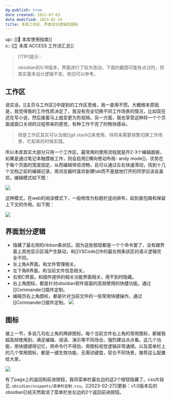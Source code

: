 ```yaml
---
dg-publish: true
date created: 2022-07-03
date modified: 2023-02-14
title: 本库工作区、界面划分逻辑及图标
---
```


up:: [[🧰 本库使用指南]]  
x:: [[∑ 本库 ACCESS 工作流汇总]]

>[!TIP]提示💡
>  
>  obsidian的0.16版本，界面进行了较大改动，下面的截图可能有点过时，但其实基本设计逻辑不变，依旧可以参考。

## 工作区

说实话，[[主页与工作区]]中提到的工作区思维，我一直用不惯。大概根本原因是，我觉得我的工作性质决定了，我没有完全切换不同工作场景的情况，比如现在还在写小说，然后接着马上就变更为剪视频。另一方面，我也享受这种将一个个页面或窗口关闭的过程带来的感觉，有种工作干完了的畅快感😃。

> 但是工作区其实可以当做[[git stash]]来使用，待将来需要频繁切换工作场景，忙起来的时候实践。

所以本库其实大部分只用一个工作区。最常用的使用流程就是开2-3个编辑面板，如果是通过笔记本触摸板工作，则会启用[[横向卷动布局- andy mode]]，优势在于每个页面的宽度固定，从而编辑体验流畅，且可以通过左右快速滑动，找到十几个文档之前的编辑记录，用浏览器时喜欢新建tab而不是就地打开的同学应该会喜欢。编辑模式如下图：

![](https://img2.oldwinter.top/本库工作区、界面划分逻辑及图标_image_1.png)

这种模式，在web的阅读模式下，一般修改为标题栏竖向排布，起到面包屑和保留上下文的作用。如下图：

![](https://img2.oldwinter.top/本库工作区、界面划分逻辑及图标_image_2.png)

## 界面划分逻辑

- 隐藏了最左侧的ribbon条状区。因为这些按钮都是一个个命令罢了，没有跟界面上其他显示区域产生联动，和[[VSCode]]中的最左侧条状区的语义逻辑完全不同。
- 左上角A界面，和文件管理相关。
- 左下角B界面，和当前文件信息相关。
- 右侧C界面，和插件提供的相关功能界面相关。用不到时隐藏。
- 右上角图标，都是针对obsidian软件层面的高频使用的快捷功能。通过[[Commander]]插件定制。
- 编辑页右上角图标，都是针对当前文件的一些常用快捷操作。通过[[Commander]]插件定制。
![](https://img2.oldwinter.top/本库工作区、界面划分逻辑及图标_image_3.png)

## 图标

接上一节，多说几句右上角的两排图标。每个当前文件右上角的常用图标，都被我超高频使用到，满足编辑、阅读、演示等不同场合。强烈建议点点看。这几个功能，用快捷键得记忆，用命令行不得劲，用图标视觉逻辑非常通顺。以及菜单栏上的几个常用图标，都是一键生效功能，无需动键盘，契合不同场景，推荐这么配置给大家。

![](https://img2.oldwinter.top/本库工作区、界面划分逻辑及图标_image_4.png)

有了page上的返回和前进按钮，我将菜单栏最左边的这2个按钮隐藏了。css片段见`.obsidian/snippets/菜单栏定制.css`。[[2023-02-27]]更新：v1.0版本后的obsidian已经天然取消了菜单栏坐左边的2个返回前进按钮。
